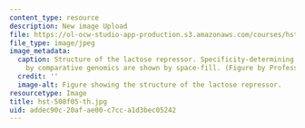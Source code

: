 ```yaml
---
content_type: resource
description: New image Upload
file: https://ol-ocw-studio-app-production.s3.amazonaws.com/courses/hst-508-quantitative-genomics-fall-2005/addec90c20afae00c7cca1d3bec05242_hst-508f05-th.jpg
file_type: image/jpeg
image_metadata:
  caption: Structure of the lactose repressor. Specificity-determining residues identified
    by comparative genomics are shown by space-fill. (Figure by Professor Leonid Mirny.)
  credit: ''
  image-alt: Figure showing the structure of the lactose repressor.
resourcetype: Image
title: hst-508f05-th.jpg
uid: addec90c-20af-ae00-c7cc-a1d3bec05242
---
```

